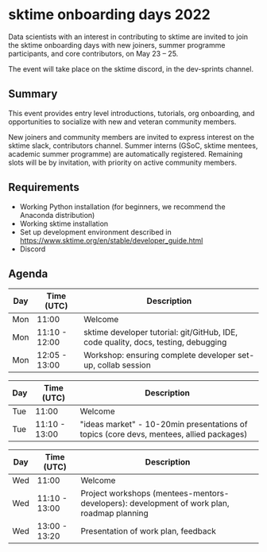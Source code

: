 # sktime onboarding days 2022

Data scientists with an interest in contributing to sktime are invited to join the sktime onboarding days with new joiners, summer programme participants, and core contributors, on May 23 – 25.

The event will take place on the sktime discord, in the dev-sprints channel.

## Summary
This event provides entry level introductions, tutorials, org onboarding, and opportunities to socialize with new and veteran community members.

New joiners and community members are invited to express interest on the sktime slack, contributors channel. Summer interns (GSoC, sktime mentees, academic summer programme) are automatically registered. Remaining slots will be by invitation, with priority on active community members.

## Requirements
* Working Python installation (for beginners, we recommend the Anaconda distribution)
* Working sktime installation
* Set up development environment described in https://www.sktime.org/en/stable/developer_guide.html
* Discord

## Agenda
|Day | Time (UTC) | Description|
|---|---|---|
| Mon | 11:00 | Welcome |
| Mon | 11:10 - 12:00 | sktime developer tutorial: git/GitHub, IDE, code quality, docs, testing, debugging |
| Mon | 12:05 - 13:00 | Workshop: ensuring complete developer set-up, collab session |

|Day | Time (UTC) | Description|
|---|---|---|
| Tue | 11:00 | Welcome |
| Tue | 11:10 - 13:00 | "ideas market" - 10-20min presentations of topics (core devs, mentees, allied packages) |

|Day | Time (UTC) | Description|
|---|---|---|
| Wed | 11:00 | Welcome |
| Wed | 11:10 - 13:00 | Project workshops (mentees-mentors-developers): development of work plan, roadmap planning |
| Wed | 13:00 - 13:20 | Presentation of work plan, feedback |
